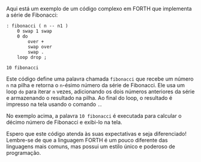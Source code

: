 Aqui está um exemplo de um código complexo em FORTH que implementa a série de Fibonacci:

```
: fibonacci ( n -- n1 )
    0 swap 1 swap
    0 do
        over +
        swap over
        swap .
    loop drop ;

10 fibonacci
```

Este código define uma palavra chamada `fibonacci` que recebe um número `n` na pilha e retorna o `n`-ésimo número da série de Fibonacci. Ele usa um loop `do` para iterar `n` vezes, adicionando os dois números anteriores da série e armazenando o resultado na pilha. Ao final do loop, o resultado é impresso na tela usando o comando `.`.

No exemplo acima, a palavra `10 fibonacci` é executada para calcular o décimo número de Fibonacci e exibi-lo na tela.

Espero que este código atenda às suas expectativas e seja diferenciado! Lembre-se de que a linguagem FORTH é um pouco diferente das linguagens mais comuns, mas possui um estilo único e poderoso de programação.
